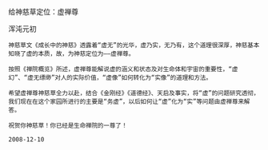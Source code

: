 给神慈草定位：虚禅尊

浑沌元初


    神慈草文《成长中的神慈》透露着“虚无”的光华，虚乃实，无乃有，这个道理很深厚，神慈基本知晓了虚的本质，故，为神慈定位为——虚禅尊。

    按照《禅院概览》所述，虚禅尊能解说虚的涵义和状态及对生命体和宇宙的重要性，“虚幻”、“虚无缥缈”对人的实际价值，“虚像”如何转化为“实像”的道理和方法。

    希望虚禅尊神慈草全力以赴，结合《金刚经》《道德经》、天启及事实，将“虚”的问题研究透彻，我们现在在这个家园所进行的主要是“务虚”，以后如何让“虚”化为“实”等问题由虚禅尊来解答。

    祝贺你神慈草！你已经是生命禅院的一尊了！

    2008-12-10




